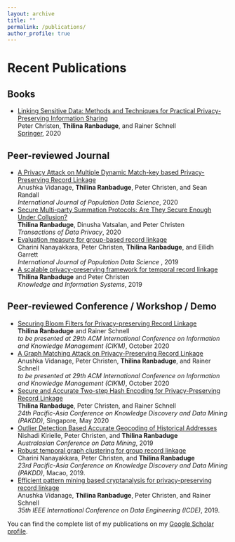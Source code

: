 ```yaml
---
layout: archive
title: ""
permalink: /publications/
author_profile: true
---
```

# Recent Publications

## Books
* [Linking Sensitive Data: Methods and Techniques for Practical Privacy-Preserving Information Sharing](https://www.springer.com/gp/book/9783030597054)<br>
 Peter Christen, <b>Thilina Ranbaduge</b>, and Rainer Schnell<br>
 <a href="https://www.springer.com/gp/book/9783030597054">Springer</a>, 2020

## Peer-reviewed Journal
* [A Privacy Attack on Multiple Dynamic Match-key based Privacy-Preserving Record Linkage](https://ijpds.org/article/view/1345)<br>
  Anushka Vidanage, <b>Thilina Ranbaduge</b>, Peter Christen, and Sean Randall<br>
  <i>International Journal of Population Data Science</i>, 2020
* [Secure Multi-party Summation Protocols: Are They Secure Enough Under Collusion?](http://www.tdp.cat/issues16/abs.a335a18.php)<br>
  <b>Thilina Ranbaduge</b>, Dinusha Vatsalan, and Peter Christen<br>
  <i>Transactions of Data Privacy</i>, 2020
* [Evaluation measure for group-based record linkage](https://ijpds.org/article/view/1127)<br>
  Charini Nanayakkara, Peter Christen, <b>Thilina Ranbaduge</b>, and Eilidh Garrett <br>
  <i>International Journal of Population Data Science </i>, 2019  
* [A scalable privacy-preserving framework for temporal record linkage](https://link.springer.com/article/10.1007/s10115-019-01370-1) <br>
  <b>Thilina Ranbaduge</b> and Peter Christen <br>
  <i>Knowledge and Information Systems</i>, 2019 

## Peer-reviewed Conference / Workshop / Demo 
* [Securing Bloom Filters for Privacy-preserving Record Linkage]()<br>
  <b>Thilina Ranbaduge</b> and Rainer Schnell <br>
  <i>to be presented at 29th ACM International Conference on Information and Knowledge Management (CIKM)</i>, October 2020
* [A Graph Matching Attack on Privacy-Preserving Record Linkage]()<br>
  Anushka Vidanage, Peter Christen, <b>Thilina Ranbaduge</b>, and Rainer Schnell <br>
  <i>to be presented at 29th ACM International Conference on Information and Knowledge Management (CIKM)</i>, October 2020
* [Secure and Accurate Two-step Hash Encoding for Privacy-Preserving Record Linkage]()<br>
  <b>Thilina Ranbaduge</b>, Peter Christen, and Rainer Schnell <br>
  <i>24th Pacific-Asia Conference on Knowledge Discovery and Data Mining (PAKDD)</i>, Singapore, May 2020
* [Outlier Detection Based Accurate Geocoding of Historical Addresses](https://link.springer.com/chapter/10.1007/978-981-15-1699-3_4) <br>
  Nishadi Kirielle, Peter Christen, and <b>Thilina Ranbaduge</b> <br>
  <i>Australasian Conference on Data Mining</i>, 2019
* [Robust temporal graph clustering for group record linkage](https://link.springer.com/chapter/10.1007/978-3-030-16145-3_41) <br>
  Charini Nanayakkara, Peter Christen, and <b>Thilina Ranbaduge</b> <br>
  <i>23rd Pacific-Asia Conference on Knowledge Discovery and Data Mining (PAKDD)</i>, Macao, 2019.
* [Efficient pattern mining based cryptanalysis for privacy-preserving record linkage](https://ieeexplore.ieee.org/abstract/document/8731536/) <br>
  Anushka Vidanage, <b>Thilina Ranbaduge</b>, Peter Christen, and Rainer Schnell <br>
  <i>35th IEEE International Conference on Data Engineering (ICDE)</i>, 2019. 

You can find the complete list of my publications on my <a href="https://scholar.google.com.au/citations?user=pXWdkr4AAAAJ&hl=en">Google Scholar profile</a>. 
